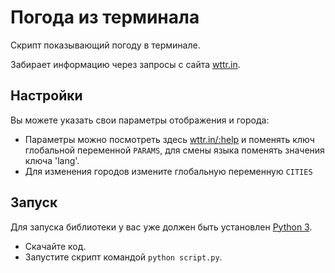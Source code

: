 # Погода из терминала

Скрипт показывающий погоду в терминале.

Забирает информацию через запросы с сайта [wttr.in](http://wttr.in).

## Настройки

Вы можете указать свои параметры отображения и города:
- Параметры можно посмотреть здесь [wttr.in/:help](http://wttr.in/:help) и поменять ключ глобальной переменной `PARAMS`, для смены языка поменять значения ключа 'lang'.
- Для изменения городов измените глобальную переменную `CITIES`

## Запуск

Для запуска библиотеки у вас уже должен быть установлен [Python 3](https://www.python.org/downloads/release/python-379/).

- Скачайте код.
- Запустите скрипт командой `python script.py`.


